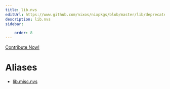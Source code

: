 ```yaml
---
title: lib.nvs
editUrl: https://www.github.com/nixos/nixpkgs/blob/master/lib/deprecated.nix#L195C9
description: lib.nvs
sidebar:

    order: 8
---
```


<a href="https://www.github.com/nixos/nixpkgs/blob/master/lib/deprecated.nix#L195C9">Contribute Now!</a>


# Aliases

- [lib.misc.nvs](reference/lib/misc/lib-misc-nvs)



